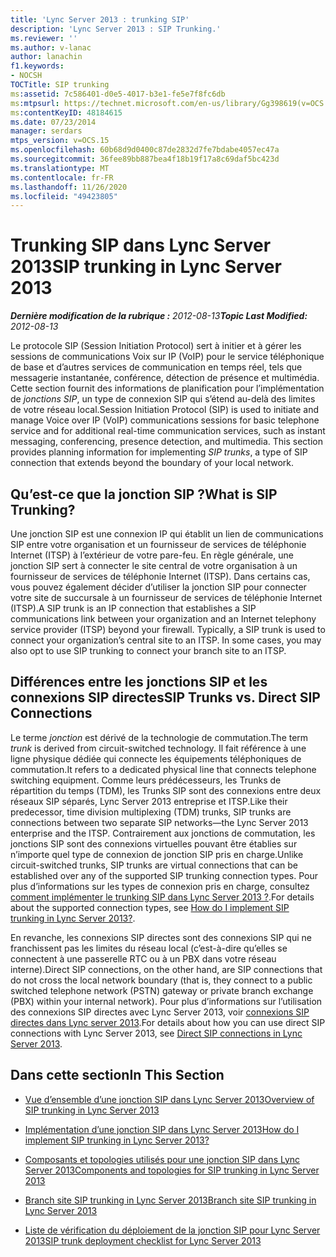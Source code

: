```yaml
---
title: 'Lync Server 2013 : trunking SIP'
description: 'Lync Server 2013 : SIP Trunking.'
ms.reviewer: ''
ms.author: v-lanac
author: lanachin
f1.keywords:
- NOCSH
TOCTitle: SIP trunking
ms:assetid: 7c586401-d0e5-4017-b3e1-fe5e7f8fc6db
ms:mtpsurl: https://technet.microsoft.com/en-us/library/Gg398619(v=OCS.15)
ms:contentKeyID: 48184615
ms.date: 07/23/2014
manager: serdars
mtps_version: v=OCS.15
ms.openlocfilehash: 60b68d9d0400c87de2832d7fe7bdabe4057ec47a
ms.sourcegitcommit: 36fee89bb887bea4f18b19f17a8c69daf5bc423d
ms.translationtype: MT
ms.contentlocale: fr-FR
ms.lasthandoff: 11/26/2020
ms.locfileid: "49423805"
---
```

# <a name="sip-trunking-in-lync-server-2013"></a><span data-ttu-id="3eee1-103">Trunking SIP dans Lync Server 2013</span><span class="sxs-lookup"><span data-stu-id="3eee1-103">SIP trunking in Lync Server 2013</span></span>

<div data-xmlns="http://www.w3.org/1999/xhtml">

<div class="topic" data-xmlns="http://www.w3.org/1999/xhtml" data-msxsl="urn:schemas-microsoft-com:xslt" data-cs="https://msdn.microsoft.com/">

<div data-asp="https://msdn2.microsoft.com/asp">



</div>

<div id="mainSection">

<div id="mainBody"><span data-ttu-id="3eee1-104">

<span> </span></span><span class="sxs-lookup"><span data-stu-id="3eee1-104">

<span> </span></span></span>

<span data-ttu-id="3eee1-105">_**Dernière modification de la rubrique :** 2012-08-13_</span><span class="sxs-lookup"><span data-stu-id="3eee1-105">_**Topic Last Modified:** 2012-08-13_</span></span>

<span data-ttu-id="3eee1-p101">Le protocole SIP (Session Initiation Protocol) sert à initier et à gérer les sessions de communications Voix sur IP (VoIP) pour le service téléphonique de base et d’autres services de communication en temps réel, tels que messagerie instantanée, conférence, détection de présence et multimédia. Cette section fournit des informations de planification pour l’implémentation de *jonctions SIP*, un type de connexion SIP qui s’étend au-delà des limites de votre réseau local.</span><span class="sxs-lookup"><span data-stu-id="3eee1-p101">Session Initiation Protocol (SIP) is used to initiate and manage Voice over IP (VoIP) communications sessions for basic telephone service and for additional real-time communication services, such as instant messaging, conferencing, presence detection, and multimedia. This section provides planning information for implementing *SIP trunks*, a type of SIP connection that extends beyond the boundary of your local network.</span></span>

<div>

## <a name="what-is-sip-trunking"></a><span data-ttu-id="3eee1-108">Qu’est-ce que la jonction SIP ?</span><span class="sxs-lookup"><span data-stu-id="3eee1-108">What is SIP Trunking?</span></span>

<span data-ttu-id="3eee1-p102">Une jonction SIP est une connexion IP qui établit un lien de communications SIP entre votre organisation et un fournisseur de services de téléphonie Internet (ITSP) à l’extérieur de votre pare-feu. En règle générale, une jonction SIP sert à connecter le site central de votre organisation à un fournisseur de services de téléphonie Internet (ITSP). Dans certains cas, vous pouvez également décider d’utiliser la jonction SIP pour connecter votre site de succursale à un fournisseur de services de téléphonie Internet (ITSP).</span><span class="sxs-lookup"><span data-stu-id="3eee1-p102">A SIP trunk is an IP connection that establishes a SIP communications link between your organization and an Internet telephony service provider (ITSP) beyond your firewall. Typically, a SIP trunk is used to connect your organization’s central site to an ITSP. In some cases, you may also opt to use SIP trunking to connect your branch site to an ITSP.</span></span>

<div>

## <a name="sip-trunks-vs-direct-sip-connections"></a><span data-ttu-id="3eee1-112">Différences entre les jonctions SIP et les connexions SIP directes</span><span class="sxs-lookup"><span data-stu-id="3eee1-112">SIP Trunks vs. Direct SIP Connections</span></span>

<span data-ttu-id="3eee1-113">Le terme *jonction* est dérivé de la technologie de commutation.</span><span class="sxs-lookup"><span data-stu-id="3eee1-113">The term *trunk* is derived from circuit-switched technology.</span></span> <span data-ttu-id="3eee1-114">Il fait référence à une ligne physique dédiée qui connecte les équipements téléphoniques de commutation.</span><span class="sxs-lookup"><span data-stu-id="3eee1-114">It refers to a dedicated physical line that connects telephone switching equipment.</span></span> <span data-ttu-id="3eee1-115">Comme leurs prédécesseurs, les Trunks de répartition du temps (TDM), les Trunks SIP sont des connexions entre deux réseaux SIP séparés, Lync Server 2013 entreprise et ITSP.</span><span class="sxs-lookup"><span data-stu-id="3eee1-115">Like their predecessor, time division multiplexing (TDM) trunks, SIP trunks are connections between two separate SIP networks—the Lync Server 2013 enterprise and the ITSP.</span></span> <span data-ttu-id="3eee1-116">Contrairement aux jonctions de commutation, les jonctions SIP sont des connexions virtuelles pouvant être établies sur n’importe quel type de connexion de jonction SIP pris en charge.</span><span class="sxs-lookup"><span data-stu-id="3eee1-116">Unlike circuit-switched trunks, SIP trunks are virtual connections that can be established over any of the supported SIP trunking connection types.</span></span> <span data-ttu-id="3eee1-117">Pour plus d’informations sur les types de connexion pris en charge, consultez [comment implémenter le trunking SIP dans Lync Server 2013 ?](lync-server-2013-how-do-i-implement-sip-trunking.md).</span><span class="sxs-lookup"><span data-stu-id="3eee1-117">For details about the supported connection types, see [How do I implement SIP trunking in Lync Server 2013?](lync-server-2013-how-do-i-implement-sip-trunking.md).</span></span>

<span data-ttu-id="3eee1-118">En revanche, les connexions SIP directes sont des connexions SIP qui ne franchissent pas les limites du réseau local (c’est-à-dire qu’elles se connectent à une passerelle RTC ou à un PBX dans votre réseau interne).</span><span class="sxs-lookup"><span data-stu-id="3eee1-118">Direct SIP connections, on the other hand, are SIP connections that do not cross the local network boundary (that is, they connect to a public switched telephone network (PSTN) gateway or private branch exchange (PBX) within your internal network).</span></span> <span data-ttu-id="3eee1-119">Pour plus d’informations sur l’utilisation des connexions SIP directes avec Lync Server 2013, voir [connexions SIP directes dans Lync server 2013](lync-server-2013-direct-sip-connections.md).</span><span class="sxs-lookup"><span data-stu-id="3eee1-119">For details about how you can use direct SIP connections with Lync Server 2013, see [Direct SIP connections in Lync Server 2013](lync-server-2013-direct-sip-connections.md).</span></span>

</div>

</div>

<div>

## <a name="in-this-section"></a><span data-ttu-id="3eee1-120">Dans cette section</span><span class="sxs-lookup"><span data-stu-id="3eee1-120">In This Section</span></span>

  - [<span data-ttu-id="3eee1-121">Vue d’ensemble d’une jonction SIP dans Lync Server 2013</span><span class="sxs-lookup"><span data-stu-id="3eee1-121">Overview of SIP trunking in Lync Server 2013</span></span>](lync-server-2013-overview-of-sip-trunking.md)

  - [<span data-ttu-id="3eee1-122">Implémentation d’une jonction SIP dans Lync Server 2013</span><span class="sxs-lookup"><span data-stu-id="3eee1-122">How do I implement SIP trunking in Lync Server 2013?</span></span>](lync-server-2013-how-do-i-implement-sip-trunking.md)

  - [<span data-ttu-id="3eee1-123">Composants et topologies utilisés pour une jonction SIP dans Lync Server 2013</span><span class="sxs-lookup"><span data-stu-id="3eee1-123">Components and topologies for SIP trunking in Lync Server 2013</span></span>](lync-server-2013-components-and-topologies-for-sip-trunking.md)

  - [<span data-ttu-id="3eee1-124">Branch site SIP trunking in Lync Server 2013</span><span class="sxs-lookup"><span data-stu-id="3eee1-124">Branch site SIP trunking in Lync Server 2013</span></span>](lync-server-2013-branch-site-sip-trunking.md)

  - [<span data-ttu-id="3eee1-125">Liste de vérification du déploiement de la jonction SIP pour Lync Server 2013</span><span class="sxs-lookup"><span data-stu-id="3eee1-125">SIP trunk deployment checklist for Lync Server 2013</span></span>](lync-server-2013-sip-trunk-deployment-checklist.md)

<span data-ttu-id="3eee1-126"></div>

</div>

<span> </span>

</div>

</div>

</span><span class="sxs-lookup"><span data-stu-id="3eee1-126"></div>

</div>

<span> </span>

</div>

</div>

</span></span></div>

